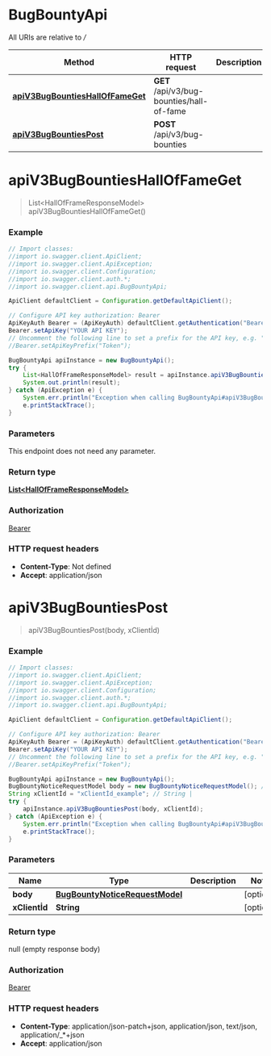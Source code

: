 # BugBountyApi

All URIs are relative to */*

Method | HTTP request | Description
------------- | ------------- | -------------
[**apiV3BugBountiesHallOfFameGet**](BugBountyApi.md#apiV3BugBountiesHallOfFameGet) | **GET** /api/v3/bug-bounties/hall-of-fame | 
[**apiV3BugBountiesPost**](BugBountyApi.md#apiV3BugBountiesPost) | **POST** /api/v3/bug-bounties | 

<a name="apiV3BugBountiesHallOfFameGet"></a>
# **apiV3BugBountiesHallOfFameGet**
> List&lt;HallOfFrameResponseModel&gt; apiV3BugBountiesHallOfFameGet()



### Example
```java
// Import classes:
//import io.swagger.client.ApiClient;
//import io.swagger.client.ApiException;
//import io.swagger.client.Configuration;
//import io.swagger.client.auth.*;
//import io.swagger.client.api.BugBountyApi;

ApiClient defaultClient = Configuration.getDefaultApiClient();

// Configure API key authorization: Bearer
ApiKeyAuth Bearer = (ApiKeyAuth) defaultClient.getAuthentication("Bearer");
Bearer.setApiKey("YOUR API KEY");
// Uncomment the following line to set a prefix for the API key, e.g. "Token" (defaults to null)
//Bearer.setApiKeyPrefix("Token");

BugBountyApi apiInstance = new BugBountyApi();
try {
    List<HallOfFrameResponseModel> result = apiInstance.apiV3BugBountiesHallOfFameGet();
    System.out.println(result);
} catch (ApiException e) {
    System.err.println("Exception when calling BugBountyApi#apiV3BugBountiesHallOfFameGet");
    e.printStackTrace();
}
```

### Parameters
This endpoint does not need any parameter.

### Return type

[**List&lt;HallOfFrameResponseModel&gt;**](HallOfFrameResponseModel.md)

### Authorization

[Bearer](../README.md#Bearer)

### HTTP request headers

 - **Content-Type**: Not defined
 - **Accept**: application/json

<a name="apiV3BugBountiesPost"></a>
# **apiV3BugBountiesPost**
> apiV3BugBountiesPost(body, xClientİd)



### Example
```java
// Import classes:
//import io.swagger.client.ApiClient;
//import io.swagger.client.ApiException;
//import io.swagger.client.Configuration;
//import io.swagger.client.auth.*;
//import io.swagger.client.api.BugBountyApi;

ApiClient defaultClient = Configuration.getDefaultApiClient();

// Configure API key authorization: Bearer
ApiKeyAuth Bearer = (ApiKeyAuth) defaultClient.getAuthentication("Bearer");
Bearer.setApiKey("YOUR API KEY");
// Uncomment the following line to set a prefix for the API key, e.g. "Token" (defaults to null)
//Bearer.setApiKeyPrefix("Token");

BugBountyApi apiInstance = new BugBountyApi();
BugBountyNoticeRequestModel body = new BugBountyNoticeRequestModel(); // BugBountyNoticeRequestModel | 
String xClientİd = "xClientİd_example"; // String | 
try {
    apiInstance.apiV3BugBountiesPost(body, xClientİd);
} catch (ApiException e) {
    System.err.println("Exception when calling BugBountyApi#apiV3BugBountiesPost");
    e.printStackTrace();
}
```

### Parameters

Name | Type | Description  | Notes
------------- | ------------- | ------------- | -------------
 **body** | [**BugBountyNoticeRequestModel**](BugBountyNoticeRequestModel.md)|  | [optional]
 **xClientİd** | **String**|  | [optional]

### Return type

null (empty response body)

### Authorization

[Bearer](../README.md#Bearer)

### HTTP request headers

 - **Content-Type**: application/json-patch+json, application/json, text/json, application/_*+json
 - **Accept**: application/json

